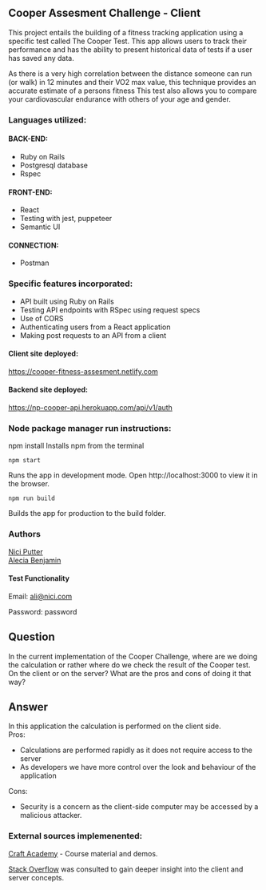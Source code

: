 ## Cooper Assesment Challenge - Client

This project entails the building of a fitness tracking application using a specific test called The Cooper Test.
This app allows users to track their performance and has the ability to present historical data of tests if a user has saved any data.

As there is a very high correlation between the distance someone can run (or walk) in 12 minutes and their VO2 max value,  this technique provides an accurate estimate of a persons fitness
This test also allows you to compare your cardiovascular endurance with others of your age and gender.

### Languages utilized:

#### BACK-END:
- Ruby on Rails
- Postgresql database
- Rspec

#### FRONT-END:
- React
- Testing with jest, puppeteer 
- Semantic UI

#### CONNECTION:
- Postman

### Specific features incorporated:

- API built using Ruby on Rails
- Testing API endpoints with RSpec using request specs
- Use of CORS
- Authenticating users from a React application
- Making post requests to an API from a client

#### Client site deployed:
https://cooper-fitness-assesment.netlify.com

#### Backend site deployed:
https://np-cooper-api.herokuapp.com/api/v1/auth

### Node package manager run instructions:

npm install 
Installs npm from the terminal
```
npm start
```
Runs the app in development mode.
Open http://localhost:3000 to view it in the browser.
```
npm run build
```
Builds the app for production to the build folder.

### Authors
[Nici Putter](https://github.com/NiciP)  
[Alecia Benjamin](https://github.com/aleciabenjamin/)

#### Test Functionality
Email: ali@nici.com

Password: password

## Question

In the current implementation of the Cooper Challenge, where are we doing the calculation or rather where do we check the result of the Cooper test. On the client or on the server? What are the pros and cons of doing it that way?

## Answer
In this application the  calculation is performed on the client side.  
Pros:
- Calculations are performed rapidly as it does not require access to the server
- As developers we have more control over the look and behaviour of the application

Cons:
- Security is a concern as the client-side computer may be accessed by a malicious attacker. 


### External sources implemenented:
[Craft Academy](https://craftacademy.se/) - Course material and demos.  

[Stack Overflow](https://stackoverflow.com/) was consulted to gain deeper insight into the client and server concepts.

